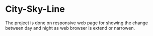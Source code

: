 # City-Sky-Line
The project is done on responsive web page for showing the change between day and night as web browser is extend or narrowen. 
